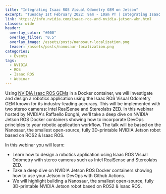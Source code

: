 ```yaml
---
title: "Integrating Isaac ROS Visual Odometry GEM on Jetson"
excerpt: "Tuesday 1st February 2022: 9am - 10am PT | Integrating Isaac ROS Visual Odometry GEM on Jetson"
link: https://info.nvidia.com/isaac-ros-and-nvidia-jetson-wbn.html
classes: wide
header:
  overlay_color: "#000"
  overlay_filter: "0.5"
  overlay_image: /assets/posts/nanosaur-localization.png
  teaser: /assets/posts/nanosaur-localization.png
categories:
  - Events
tags:
  - NVIDIA
  - ROS
  - Isaac ROS
  - Webinar
---
```


Using [NVIDIA Isaac ROS GEMs](https://developer.nvidia.com/isaac-ros-gems) in a Docker container, we will investigate and design a robotics application using the Isaac ROS Visual Odometry GEM known for its industry-leading accuracy. This will be implemented with two stereo cameras: Intel RealSense and Stereolabs ZED. In this webinar hosted by NVIDIA's Raffaello Bonghi, we'll take a deep dive on NVIDIA Jetson ROS Docker containers showing how to incorporate DevOps principles to your robotic application workflow. The talk will be based on the Nanosaur, the smallest open-source, fully 3D-printable NVIDIA Jetson robot based on ROS2 & Isaac ROS.

In this webinar you will learn: 
* Learn how to design a robotics application using Isaac ROS Visual Odometry with stereo cameras such as Intel RealSense and Stereolabs ZED.
* Take a deep dive on NVIDIA Jetson ROS Docker containers showing how to use your Jetson in DevOps with Github Actions.
* We will highlight building a Nanosaur, the smallest open-source, fully 3D-printable NVIDIA Jetson robot based on ROS2 & Isaac ROS. 